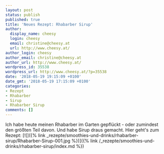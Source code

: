 ```yaml
---
layout: post
status: publish
published: true
title: 'Neues Rezept: Rhabarber Sirup'
author:
  display_name: cheesy
  login: cheesy
  email: christine@cheesy.at
  url: http://www.cheesy.at/
author_login: cheesy
author_email: christine@cheesy.at
author_url: http://www.cheesy.at/
wordpress_id: 35538
wordpress_url: http://www.cheesy.at/?p=35538
date: '2018-05-19 19:15:09 +0100'
date_gmt: '2018-05-19 17:15:09 +0100'
categories:
- Rezept
- Rhabarber
- Sirup
- Rhabarber Sirup
comments: []
---
```

Ich habe heute meinen Rhabarber im Garten gepflückt - oder zumindest den größten Teil davon. Und habe Sirup draus gemacht. Hier geht's zum Rezept:
[![]({% link _rezepte/smoothies-und-drinks/rhabarber-sirup/Rhabarber-Sirup-001.jpg %})]({% link /_rezepte/smoothies-und-drinks/rhabarber-sirup/index.md %})
